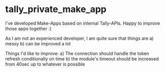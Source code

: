 # tally_private_make_app
I've developed Make-Apps based on internal Tally-APIs. Happy to improve those apps together :)

As I am not an experienced developer, I am quite sure that things are 
a) messy
b) can be improved a lot

Things I'd like to improve:
a) The connection should handle the token refresh conditionally on time
b) the module's timeout should be increased from 40sec up to whatever is possible
